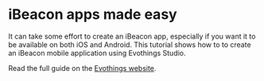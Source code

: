 # iBeacon apps made easy

It can take some effort to create an iBeacon app, especially if you want it to be available on both iOS and Android. This tutorial shows how to to create an iBeacon mobile application using Evothings Studio.

Read the full guide on the [Evothings website](http://evothings.com/quick-guide-to-writing-mobile-ibeacon-applications-in-javascript/).

<!--
## What are iBeacons?

iBeacons are like very small lighthouses sending out signals that can be detected by a mobile application. The app can sense if a particular beacon is near or far away.  iBeacons are typically small devices powered by battery. Applications include notifications based on position/range, for example security information, commercial offerings, ads, tourist information, museum information, etc.

[iBeacon](https://developer.apple.com/ibeacon/) is Apple's beacon technology brand name and implementation. It is based on the Bluetooth Low Energy (BLE) wireless communication standard.

The BLE standard specifies an advertising mode, which is what iBeacons use. When a BLE device is in advertisement mode it repeatedly broadcasts packets over radio. The advertisement packet contains the name of the device and a scan record that can hold a limited amount of of data. Apple uses the scan record to send out a UUID that uniquely identifies the beacon.

There are several companies that make iBeacons, like [Estimote](http://estimote.com/), [Punch Through Design](http://punchthrough.com/bean/), [Kontakt](http://kontakt.io/), and [numerous additional offerings exist](http://www.alibaba.com/countrysearch/CN/ibeacon.html). The beekn website/blog presents an [iBeacon guide](http://beekn.net/guide-to-ibeacons/).

[Photographs of iBeacons]

## iBeacon APIs for mobile platforms

iOS has an [iBeacon API](https://developer.apple.com/library/ios/documentation/CoreLocation/Reference/CLLocationManager_Class/CLLocationManager/CLLocationManager.html) that you must use to scan for beacon information. Notably, the CoreBuetooth API cannot be used to detect beacons, as scan records that contain iBeacon headers are blocked by Apple.

Android and other platforms that support BLE can scan for iBeacons without any restrictions.

There are several iBeacon plugins for Cordova/PhoneGap, for example the [plugin by Peter Metz](https://github.com/petermetz/cordova-plugin-ibeacon).

While Apple place restrictions of how their own APIs can be used on iOS, other platforms can implement iBeacon libraries and applications without these restrictions. In addition, Apple does not manufacture iBeacon devices, they are a third party product. The openness of the BLE standard and the diversity of iBeacon hardware devices open up for lots or innovative beacon applications.

## Example app - iBeacons that make you relax

In a previous blogpost on ["DIY" beacon technology](http://evothings.com/diy-arduino-beacons/) we made an example app about ways to relax. Different relaxation techniques are shown depending on which beacon is closest to your mobile phone.

Here we will implement the same application, but this time we will use Apple's iBeacon technology.

The app has four pages. When you are close to a beacon, an information page presenting a relaxation technique is shown. When no beacons are near, a default page is shown. This type of application could be used in a museum or library, at a university, or at some other public location where visitors can be given time to relax.

[Screenshots from the app]

## Implementation overview

The app is developed in HTML/JavaScript. For iBeacon functionality the [cordova-ibeacon plugin](https://github.com/petermetz/cordova-plugin-ibeacon) is used (documentation is found by following the link). To deploy the app you can either use Evothings Client or build a native app that you publish on the app stores.

[Source code is on GitHub](https://github.com/divineprog/evo-demos/tree/master/Demos2014/iBeaconDemo).

File [index.html](https://github.com/divineprog/evo-demos/blob/master/Demos2014/iBeaconDemo/index.html) contains HTML data for the info pages of the application.

The JavaScript code that contains the iBeacon setup and logic is in file [app.js](https://github.com/divineprog/evo-demos/blob/master/Demos2014/iBeaconDemo/app.js).

## Tracking iBeacons - ranging vs. monitoring

To track iBeacons, you specify regions for the beacons for which you want to get notifications. Here is the code that defines the regions for the pages, the id is used to identify the page associated with a beacon:

	// Regions that define which page to show for each beacon.
	app.beaconRegions =
	[
		{
			id: 'page-feet',
			uuid:'A4950001-C5B1-4B44-B512-1370F02D74DE',
			major: 1,
			minor: 1
		},
		{
			id: 'page-shoulders',
			uuid:'A4950001-C5B1-4B44-B512-1370F02D74DE',
			major: 1,
			minor: 2
		},
		{
			id: 'page-face',
			uuid:'A4950001-C5B1-4B44-B512-1370F02D74DE',
			major: 1,
			minor: 3
		}
	]

Note that you need to know the UUID of the beacons you wish to track. Same UIID can be shared by multipel beacons, in which case you can use the major and minor integer numbers to uniquely identify a beacon. It is however not mandatory to specify the major/minor numbers when tracking for beacons.

Different iBeacon vendors have different method for how to finding/specifying the UUID and major/minor numbers. When testing the relaxation app, we used the [LightBlue Bean](http://punchthrough.com/bean/), which is straightforward to configure over BLE.

## Ranging vs. monitoring

Next we will look a the code for tracking beacons. Note that two types of tracking are used for iBeacons. Monitoring, which is enabled by **startMonitoringForRegion**, tracks the entering and exiting regions. Monitoring can be run both when the app is in the foreground and in the background, may have a low update rate, and does not contain proximity information. Ranging, enabled by **startRangingBeaconsInRegion**, works only in the foreground, has a fast update rate, and has proximity information (ProximityImmediate, ProximityNear, ProximityFar). For further details regarding iBeacons and background vs foreground modes, explore [this report from Radius Networks](http://developer.radiusnetworks.com/2013/11/13/ibeacon-monitoring-in-the-background-and-foreground.html)


The example app uses ranging to determine proximity of the relaxation beacons. However, the code also enables monitoring of beacons for demonstrational purposes. The following piece of code iterates over the regions and enables monitoring and ranging for each region:

	// Start monitoring and ranging our beacons.
	for (var r in app.beaconRegions)
	{
		var region = app.beaconRegions[r]

		var beaconRegion = new cordova.plugins.locationManager.BeaconRegion(
			region.id, region.uuid, region.major, region.minor)

		// Start monitoring.
		cordova.plugins.locationManager.startMonitoringForRegion(beaconRegion)
			.fail(console.error)
			.done()

		// Start ranging.
		cordova.plugins.locationManager.startRangingBeaconsInRegion(beaconRegion)
			.fail(console.error)
			.done()
	}

## Responding to iBeacon events

To listen for beacon events, a delegate object with callback functions is used, as is shown in the following code snippet:

	// The delegate object contains iBeacon callback functions.
	var delegate = locationManager.delegate.implement(
	{
		didDetermineStateForRegion: function(pluginResult)
		{
			//console.log('didDetermineStateForRegion: ' + JSON.stringify(pluginResult))
		},

		didStartMonitoringForRegion: function(pluginResult)
		{
			//console.log('didStartMonitoringForRegion:' + JSON.stringify(pluginResult))
		},

		didRangeBeaconsInRegion: function(pluginResult)
		{
			//console.log('didRangeBeaconsInRegion: ' + JSON.stringify(pluginResult))
			app.didRangeBeaconsInRegion(pluginResult)
		}
	})

The pluginResult object contains information about ranged beacon(s). Examine the code in file [app.js](https://github.com/divineprog/evo-demos/blob/master/Demos2014/iBeaconDemo/app.js) for further details. To enable logging, uncomment the console.log calls. Log output will be shown in the "Tools" window of Evothings Workbench.

As mentioned above, the example app uses ranging, but monitoring is also supplied for educational purposes.

## Running the example app

To run the example app, do as follows:

* [Download the source code from GitHub](https://github.com/divineprog/evo-demos/tree/master/Demos2014/iBeaconDemo)
* Start Evothings Workbench on a desktop machine
* Launch the Evothings Client app on a mobile device and connect to the Workbench
* Drag the index.html file of the example into the Workbench project list
* Edit file app.js to contain the UUIDs and major/minor numbers of your iBeacons (alternatively configure your iBeacons with the values used in the example)
* Click the RUN button in the Workbench project list
* When the app has loaded onto the mobile device, move it close to the beacons to see the different relaxation pages

Note that you can try out the example even if you have only one iBeacon. In this case, the page associated with the beacon will display when you are close to it. The default page will be shown when the beacon is out of range or turned off.

You can create your own iBeacon using a computer that supports BLE. For example, here is [how to turn a Raspberry Pi into an iBeacon](http://www.theregister.co.uk/2013/11/29/feature_diy_apple_ibeacons/). For a specification of the iBeacon advertisement format, see for instance [here](http://en.wikipedia.org/wiki/IBeacon) and [here](http://stackoverflow.com/questions/18906988/what-is-the-ibeacon-bluetooth-profile).

To create a native app, follow the [build instructions](http://evothings.com/doc/build/build-overview.html) in the Evothings Studio documentation.
-->
